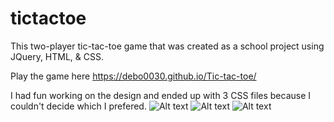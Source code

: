 # tictactoe

This two-player tic-tac-toe game that was created as a school project using JQuery, HTML, & CSS. 

Play the game here https://debo0030.github.io/Tic-tac-toe/

I had fun working on the design and ended up with 3 CSS files because I couldn't decide which I prefered.
![Alt text](https://github.com/debo0030/tictactoe/blob/gh-pages/img/ScreenShot1.png "CSS 1")
![Alt text](https://github.com/debo0030/tictactoe/blob/gh-pages/img/ScreenShot2.png "CSS 2")
![Alt text](https://github.com/debo0030/tictactoe/blob/gh-pages/img/ScreenShot3.png "CSS 3")


